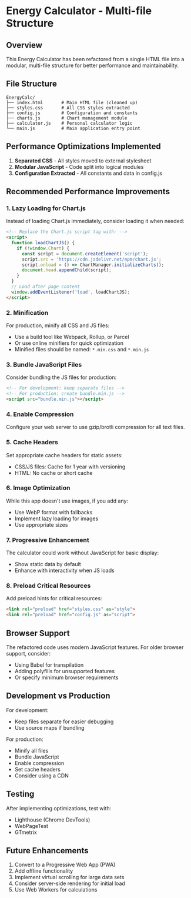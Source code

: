 # Energy Calculator - Multi-file Structure

## Overview
This Energy Calculator has been refactored from a single HTML file into a modular, multi-file structure for better performance and maintainability.

## File Structure
```
EnergyCalc/
├── index.html       # Main HTML file (cleaned up)
├── styles.css       # All CSS styles extracted
├── config.js        # Configuration and constants
├── charts.js        # Chart management module
├── calculator.js    # Personal calculator logic
└── main.js          # Main application entry point
```

## Performance Optimizations Implemented
1. **Separated CSS** - All styles moved to external stylesheet
2. **Modular JavaScript** - Code split into logical modules
3. **Configuration Extracted** - All constants and data in config.js

## Recommended Performance Improvements

### 1. Lazy Loading for Chart.js
Instead of loading Chart.js immediately, consider loading it when needed:
```html
<!-- Replace the Chart.js script tag with: -->
<script>
  function loadChartJS() {
    if (!window.Chart) {
      const script = document.createElement('script');
      script.src = 'https://cdn.jsdelivr.net/npm/chart.js';
      script.onload = () => ChartManager.initializeCharts();
      document.head.appendChild(script);
    }
  }
  // Load after page content
  window.addEventListener('load', loadChartJS);
</script>
```

### 2. Minification
For production, minify all CSS and JS files:
- Use a build tool like Webpack, Rollup, or Parcel
- Or use online minifiers for quick optimization
- Minified files should be named: `*.min.css` and `*.min.js`

### 3. Bundle JavaScript Files
Consider bundling the JS files for production:
```html
<!-- For development: keep separate files -->
<!-- For production: create bundle.min.js -->
<script src="bundle.min.js"></script>
```

### 4. Enable Compression
Configure your web server to use gzip/brotli compression for all text files.

### 5. Cache Headers
Set appropriate cache headers for static assets:
- CSS/JS files: Cache for 1 year with versioning
- HTML: No cache or short cache

### 6. Image Optimization
While this app doesn't use images, if you add any:
- Use WebP format with fallbacks
- Implement lazy loading for images
- Use appropriate sizes

### 7. Progressive Enhancement
The calculator could work without JavaScript for basic display:
- Show static data by default
- Enhance with interactivity when JS loads

### 8. Preload Critical Resources
Add preload hints for critical resources:
```html
<link rel="preload" href="styles.css" as="style">
<link rel="preload" href="config.js" as="script">
```

## Browser Support
The refactored code uses modern JavaScript features. For older browser support, consider:
- Using Babel for transpilation
- Adding polyfills for unsupported features
- Or specify minimum browser requirements

## Development vs Production
For development:
- Keep files separate for easier debugging
- Use source maps if bundling

For production:
- Minify all files
- Bundle JavaScript
- Enable compression
- Set cache headers
- Consider using a CDN

## Testing
After implementing optimizations, test with:
- Lighthouse (Chrome DevTools)
- WebPageTest
- GTmetrix

## Future Enhancements
1. Convert to a Progressive Web App (PWA)
2. Add offline functionality
3. Implement virtual scrolling for large data sets
4. Consider server-side rendering for initial load
5. Use Web Workers for calculations